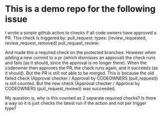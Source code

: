 # This is a demo repo for the following issue

I wrote a simple github action to checks if all code owners have approved a PR. This check is triggered by:
pull_request:
types: [review_requested, review_request_removed]
pull_request_review:

And made this a required check on the protected branches.
However when adding a new commit to a pr (which dismisses an approval) the check runs and fails (as it should, since the approval is no longer there). When the codeowner then approves the PR, the check runs again, and it succeeds (as it should).
But the PR is still not able to be merged.
This is because the old failed check (Approval checker / Approval by CODEOWNERS (pull_request)) is still counted.
But the new check (Approval checker / Approval by CODEOWNERS (pull_request_review)) was succeeded.

My question is, why is this counted as 2 separate required checks? Is there a way so it is just checks the latest run if the action and not per trigger type?